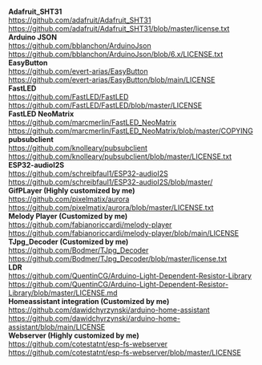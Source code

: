 **Adafruit_SHT31**  
https://github.com/adafruit/Adafruit_SHT31  
https://github.com/adafruit/Adafruit_SHT31/blob/master/license.txt  
**Arduino JSON**  
https://github.com/bblanchon/ArduinoJson  
https://github.com/bblanchon/ArduinoJson/blob/6.x/LICENSE.txt  
**EasyButton**  
https://github.com/evert-arias/EasyButton  
https://github.com/evert-arias/EasyButton/blob/main/LICENSE  
**FastLED**  
https://github.com/FastLED/FastLED  
https://github.com/FastLED/FastLED/blob/master/LICENSE  
**FastLED NeoMatrix**  
https://github.com/marcmerlin/FastLED_NeoMatrix  
https://github.com/marcmerlin/FastLED_NeoMatrix/blob/master/COPYING  
**pubsubclient**  
https://github.com/knolleary/pubsubclient  
https://github.com/knolleary/pubsubclient/blob/master/LICENSE.txt  
**ESP32-audioI2S**  
https://github.com/schreibfaul1/ESP32-audioI2S  
https://github.com/schreibfaul1/ESP32-audioI2S/blob/master/  
**GifPLayer (Highly customized by me)**  
https://github.com/pixelmatix/aurora  
https://github.com/pixelmatix/aurora/blob/master/LICENSE.txt  
**Melody Player (Customized by me)**  
https://github.com/fabianoriccardi/melody-player  
https://github.com/fabianoriccardi/melody-player/blob/main/LICENSE  
**TJpg_Decoder (Customized by me)**  
https://github.com/Bodmer/TJpg_Decoder  
https://github.com/Bodmer/TJpg_Decoder/blob/master/license.txt  
**LDR**  
https://github.com/QuentinCG/Arduino-Light-Dependent-Resistor-Library  
https://github.com/QuentinCG/Arduino-Light-Dependent-Resistor-Library/blob/master/LICENSE.md  
**Homeassistant integration (Customized by me)**  
https://github.com/dawidchyrzynski/arduino-home-assistant  
https://github.com/dawidchyrzynski/arduino-home-assistant/blob/main/LICENSE  
**Webserver (Highly customized by me)**  
https://github.com/cotestatnt/esp-fs-webserver  
https://github.com/cotestatnt/esp-fs-webserver/blob/master/LICENSE  